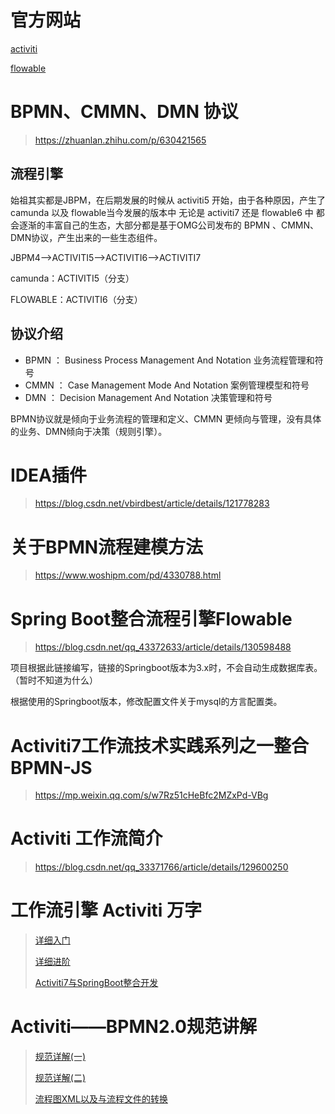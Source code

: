 # 官方网站

[activiti](https://www.activiti.org/documentation)

[flowable](https://documentation.flowable.com/latest/develop/dbs/dmn-engine)

# BPMN、CMMN、DMN 协议

> https://zhuanlan.zhihu.com/p/630421565

## 流程引擎

始祖其实都是JBPM，在后期发展的时候从 activiti5 开始，由于各种原因，产生了 camunda 以及 flowable当今发展的版本中 无论是 activiti7 还是 flowable6 中 都会逐渐的丰富自己的生态，大部分都是基于OMG公司发布的 BPMN 、CMMN、DMN协议，产生出来的一些生态组件。

JBPM4-->ACTIVITI5-->ACTIVITI6-->ACTIVITI7

camunda：ACTIVITI5（分支）

FLOWABLE：ACTIVITI6（分支）								

## 协议介绍

- BPMN ： Business Process Management And Notation 业务流程管理和符号
- CMMN ： Case Management Mode And Notation 案例管理模型和符号
- DMN ： Decision Management And Notation 决策管理和符号

BPMN协议就是倾向于业务流程的管理和定义、CMMN 更倾向与管理，没有具体的业务、DMN倾向于决策（规则引擎）。

# IDEA插件

> https://blog.csdn.net/vbirdbest/article/details/121778283

# 关于BPMN流程建模方法

> https://www.woshipm.com/pd/4330788.html

# Spring Boot整合流程引擎Flowable

> https://blog.csdn.net/qq_43372633/article/details/130598488

项目根据此链接编写，链接的Springboot版本为3.x时，不会自动生成数据库表。（暂时不知道为什么）

根据使用的Springboot版本，修改配置文件关于mysql的方言配置类。

# Activiti7工作流技术实践系列之一整合BPMN-JS

> https://mp.weixin.qq.com/s/w7Rz51cHeBfc2MZxPd-VBg

# Activiti 工作流简介

> https://blog.csdn.net/qq_33371766/article/details/129600250

# 工作流引擎 Activiti 万字

> [详细入门](https://andyoung.blog.csdn.net/article/details/118198535)
>
> [详细进阶](https://andyoung.blog.csdn.net/article/details/118345330)
>
> [Activiti7与SpringBoot整合开发](https://andyoung.blog.csdn.net/article/details/118372175)

# Activiti——BPMN2.0规范讲解

> [规范详解(一)](https://blog.csdn.net/cold___play/article/details/132580669)
>
> [规范详解(二)](https://blog.csdn.net/cold___play/article/details/132603426)
>
> [流程图XML以及与流程文件的转换](https://blog.csdn.net/cold___play/article/details/132841357)

